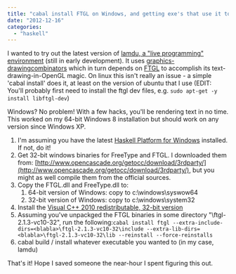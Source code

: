 ```yaml
---
title: "cabal install FTGL on Windows, and getting exe's that use it to work"
date: "2012-12-16"
categories: 
  - "haskell"
---
```


I wanted to try out the latest version of [lamdu, a "live programming" environment](https://github.com/Peaker/lamdu) (still in early development). It uses [graphics-drawingcombinators](http://hackage.haskell.org/package/graphics-drawingcombinators) which in turn depends on [FTGL](http://hackage.haskell.org/package/FTGL) to accomplish its text-drawing-in-OpenGL magic. On linux this isn't really an issue - a simple 'cabal install' does it, at least on the version of ubuntu that I use (EDIT: You'll probably first need to install the ftgl dev files, e.g. `sudo apt-get -y install libftgl-dev`)

Windows? No problem! With a few hacks, you'll be rendering text in no time. This worked on my 64-bit Windows 8 installation but should work on any version since Windows XP.

1. I'm assuming you have the latest [Haskell Platform for Windows](http://www.haskell.org/platform/windows.html) installed. If not, do it!
2. Get 32-bit windows binaries for FreeType and FTGL. I downloaded them from: [http://www.opencascade.org/getocc/download/3rdparty/](http://www.opencascade.org/getocc/download/3rdparty/), but you might as well compile them from the official sources.
3. Copy the FTGL.dll and FreeType.dll to:
    1. 64-bit version of Windows: copy to c:\\windows\\syswow64
    2. 32-bit version of Windows: copy to c:\\windows\\system32
4. Install the [Visual C++ 2010 redistributable, 32-bit version](http://www.microsoft.com/en-us/download/details.aspx?id=5555)
5. Assuming you've unpackged the FTGL binaries in some directory "<blabla>\\ftgl-2.1.3-vc10-32", run the following:`cabal install ftgl --extra-include-dirs=<blabla>\ftgl-2.1.3-vc10-32\include --extra-lib-dirs=<blabla>\ftgl-2.1.3-vc10-32\lib --reinstall --force-reinstalls`
6. cabal build / install whatever executable you wanted to (in my case, lamdu)

That's it! Hope I saved someone the near-hour I spent figuring this out.
